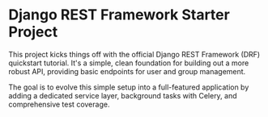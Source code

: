 # Django REST Framework Starter Project

This project kicks things off with the official Django REST Framework (DRF) quickstart tutorial. It's a simple, clean foundation for building out a more robust API, providing basic endpoints for user and group management.

The goal is to evolve this simple setup into a full-featured application by adding a dedicated service layer, background tasks with Celery, and comprehensive test coverage.

